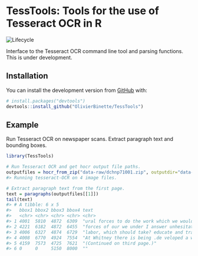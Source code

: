 
<!-- README.md is generated from README.Rmd. Please edit that file -->

# TessTools: Tools for the use of Tesseract OCR in R

![Lifecycle](https://img.shields.io/badge/lifecycle-experimental-orange.svg)

Interface to the Tesseract OCR command line tool and parsing functions.
This is under development.

## Installation

You can install the development version from
[GitHub](https://github.com/) with:

``` r
# install.packages("devtools")
devtools::install_github("OlivierBinette/TessTools")
```

## Example

Run Tesseract OCR on newspaper scans. Extract paragraph text and
bounding boxes.

``` r
library(TessTools)

# Run Tesseract OCR and get hocr output file paths.
outputfiles = hocr_from_zip("data-raw/dchnp71001.zip", outputdir="data-raw")
#> Running tesseract-OCR on 4 image files.

# Extract paragraph text from the first page.
text = paragraphs(outputfiles[[1]])
tail(text)
#> # A tibble: 6 x 5
#>   bbox1 bbox2 bbox3 bbox4 text                                                  
#>   <chr> <chr> <chr> <chr> <chr>                                                 
#> 1 4001  5810  4872  6309  "ural forces to do the work which we would make cheap…
#> 2 4221  6182  4872  6455  "forces of our we under I answer unhesitatingly,"     
#> 3 4006  6327  4874  6729  "labor, which should take? educate and train our own …
#> 4 4008  6770  4924  7554  "At Whitney there is being .de veloped a water power …
#> 5 4159  7573  4725  7621  "(Continued on third page.)"                          
#> 6 0     0     5150  8000  ""
```
